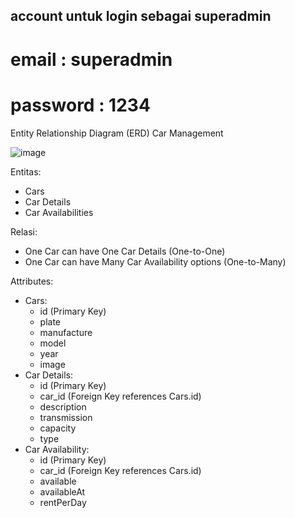 ## account untuk login sebagai superadmin

# email : superadmin

# password : 1234

Entity Relationship Diagram (ERD) Car Management

![image](https://github.com/aufarabul/aufarabul-aufarabul-24001085-km6-muh-car_management-ch4/assets/136091204/4b1122c4-4fe8-4ec4-aaa9-3986a8d354c6)

Entitas:

- Cars
- Car Details
- Car Availabilities

Relasi:

- One Car can have One Car Details (One-to-One)
- One Car can have Many Car Availability options (One-to-Many)

Attributes:

- Cars:
  - id (Primary Key)
  - plate
  - manufacture
  - model
  - year
  - image
- Car Details:
  - id (Primary Key)
  - car_id (Foreign Key references Cars.id)
  - description
  - transmission
  - capacity
  - type
- Car Availability:
  - id (Primary Key)
  - car_id (Foreign Key references Cars.id)
  - available
  - availableAt
  - rentPerDay
